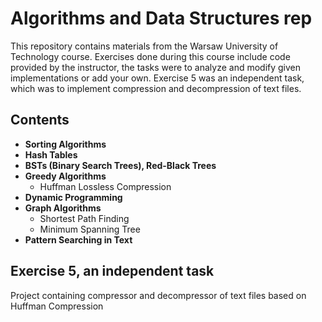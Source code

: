 <!DOCTYPE html>
<html lang="en">
<head>
    <meta charset="UTF-8">
    <meta name="viewport" content="width=device-width, initial-scale=1.0">
</head>
<body>
<h1>Algorithms and Data Structures rep</h1>

<p>This repository contains materials from the Warsaw University of Technology course. Exercises done during this course include code provided by the instructor,
the tasks were to analyze and modify given implementations or add your own. Exercise 5 was an independent task, which was to implement compression and decompression of text files.</p>

<h2>Contents</h2>
    <ul>
        <li><strong>Sorting Algorithms</strong></li>
        <li><strong>Hash Tables</strong></li>
        <li><strong>BSTs (Binary Search Trees), Red-Black Trees</strong></li>
        <li><strong>Greedy Algorithms</strong>
            <ul>
                <li>Huffman Lossless Compression</li>
            </ul>
        </li>
        <li><strong>Dynamic Programming</strong></li>
        <li><strong>Graph Algorithms</strong>
            <ul>
                <li>Shortest Path Finding</li>
                <li>Minimum Spanning Tree</li>
            </ul>
        </li>
        <li><strong>Pattern Searching in Text</strong></li>
    </ul>

<h2>Exercise 5, an independent task</h2>
<p>Project containing compressor and decompressor of text files based on Huffman Compression</p>
</body>
</html>
